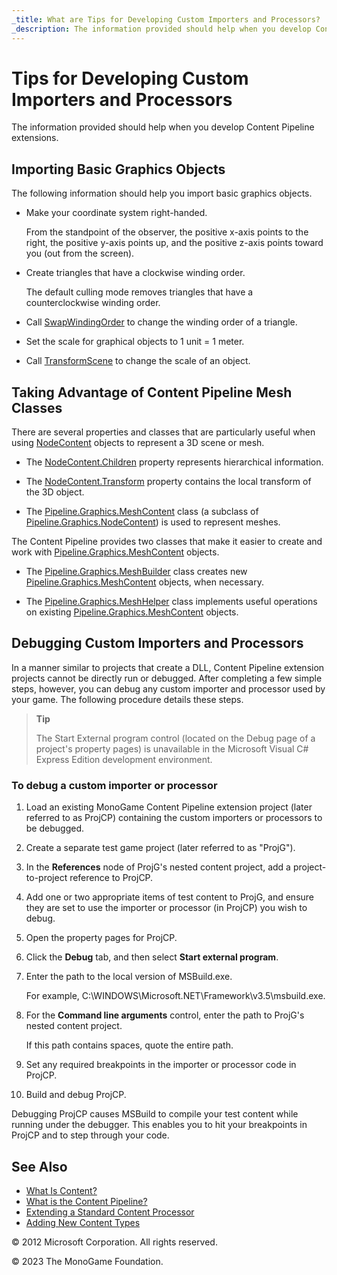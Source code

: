 ```yaml
---
_title: What are Tips for Developing Custom Importers and Processors?
_description: The information provided should help when you develop Content Pipeline extensions.
---
```


# Tips for Developing Custom Importers and Processors

The information provided should help when you develop Content Pipeline extensions.

## Importing Basic Graphics Objects

The following information should help you import basic graphics objects.

- Make your coordinate system right-handed.

    From the standpoint of the observer, the positive x-axis points to the right, the positive y-axis points up, and the positive z-axis points toward you (out from the screen).

- Create triangles that have a clockwise winding order.

    The default culling mode removes triangles that have a counterclockwise winding order.

- Call [SwapWindingOrder](xref:Microsoft.Xna.Framework.Content.Pipeline.Graphics.MeshHelper.SwapWindingOrder) to change the winding order of a triangle.

- Set the scale for graphical objects to 1 unit = 1 meter.

- Call [TransformScene](xref:Microsoft.Xna.Framework.Content.Pipeline.Graphics.MeshHelper.TransformScene) to change the scale of an object.

## Taking Advantage of Content Pipeline Mesh Classes

There are several properties and classes that are particularly useful when using [NodeContent](xref:Microsoft.Xna.Framework.Content.Pipeline.Graphics.NodeContent) objects to represent a 3D scene or mesh.

- The [NodeContent.Children](xref:Microsoft.Xna.Framework.Content.Pipeline.Graphics.NodeContent.Children) property represents hierarchical information.

- The [NodeContent.Transform](xref:Microsoft.Xna.Framework.Content.Pipeline.Graphics.NodeContent.Transform) property contains the local transform of the 3D object.

- The [Pipeline.Graphics.MeshContent](xref:Microsoft.Xna.Framework.Content.Pipeline.Graphics.MeshContent) class (a subclass of [Pipeline.Graphics.NodeContent](xref:Microsoft.Xna.Framework.Content.Pipeline.Graphics.NodeContent)) is used to represent meshes.

The Content Pipeline provides two classes that make it easier to create and work with [Pipeline.Graphics.MeshContent](xref:Microsoft.Xna.Framework.Content.Pipeline.Graphics.MeshContent) objects.

- The [Pipeline.Graphics.MeshBuilder](xref:Microsoft.Xna.Framework.Content.Pipeline.Graphics.MeshBuilder) class creates new [Pipeline.Graphics.MeshContent](xref:Microsoft.Xna.Framework.Content.Pipeline.Graphics.MeshContent) objects, when necessary.

- The [Pipeline.Graphics.MeshHelper](xref:Microsoft.Xna.Framework.Content.Pipeline.Graphics.MeshHelper) class implements useful operations on existing [Pipeline.Graphics.MeshContent](xref:Microsoft.Xna.Framework.Content.Pipeline.Graphics.MeshContent) objects.

## Debugging Custom Importers and Processors

In a manner similar to projects that create a DLL, Content Pipeline extension projects cannot be directly run or debugged. After completing a few simple steps, however, you can debug any custom importer and processor used by your game. The following procedure details these steps.

> **Tip**
>
> The Start External program control (located on the Debug page of a project's property pages) is unavailable in the Microsoft Visual C# Express Edition development environment.

### To debug a custom importer or processor

1. Load an existing MonoGame Content Pipeline extension project (later referred to as ProjCP) containing the custom importers or processors to be debugged.

2. Create a separate test game project (later referred to as "ProjG").

3. In the **References** node of ProjG's nested content project, add a project-to-project reference to ProjCP.

4. Add one or two appropriate items of test content to ProjG, and ensure they are set to use the importer or processor (in ProjCP) you wish to debug.

5. Open the property pages for ProjCP.

6. Click the **Debug** tab, and then select **Start external program**.

7. Enter the path to the local version of MSBuild.exe.

    For example, C:\\WINDOWS\\Microsoft.NET\\Framework\\v3.5\\msbuild.exe.

8. For the **Command line arguments** control, enter the path to ProjG's nested content project.

    If this path contains spaces, quote the entire path.

9. Set any required breakpoints in the importer or processor code in ProjCP.

10. Build and debug ProjCP.

Debugging ProjCP causes MSBuild to compile your test content while running under the debugger. This enables you to hit your breakpoints in ProjCP and to step through your code.

## See Also

- [What Is Content?](CP_Overview.md)  
- [What is the Content Pipeline?](CP_Architecture.md)  
- [Extending a Standard Content Processor](CP_Extend_Processor.md)  
- [Adding New Content Types](CP_Content_Advanced.md)  

© 2012 Microsoft Corporation. All rights reserved.  

© 2023 The MonoGame Foundation.
